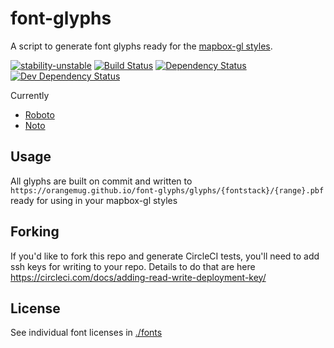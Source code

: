 # font-glyphs
A script to generate font glyphs ready for the [mapbox-gl styles](https://www.mapbox.com/mapbox-gl-style-spec).

[![stability-unstable](https://img.shields.io/badge/stability-unstable-yellow.svg)][stability]
[![Build Status](https://circleci.com/gh/orangemug/font-glyphs.png?style=shield)][circleci]
[![Dependency Status](https://david-dm.org/orangemug/font-glyphs.svg)][dm-prod]
[![Dev Dependency Status](https://david-dm.org/orangemug/font-glyphs/dev-status.svg)][dm-dev]

[stability]:   https://github.com/orangemug/stability-badges#unstable
[circleci]:    https://circleci.com/gh/orangemug/font-glyphs
[dm-prod]:     https://david-dm.org/orangemug/font-glyphs
[dm-dev]:      https://david-dm.org/orangemug/font-glyphs#info=devDependencies

Currently

 - [Roboto](https://github.com/google/roboto)
 - [Noto](https://github.com/googlei18n/noto-fonts)


## Usage
All glyphs are built on commit and written to `https://orangemug.github.io/font-glyphs/glyphs/{fontstack}/{range}.pbf` ready for using in your mapbox-gl styles


## Forking
If you'd like to fork this repo and generate CircleCI tests, you'll need to add ssh keys for writing to your repo. Details to do that are here <https://circleci.com/docs/adding-read-write-deployment-key/>


## License
See individual font licenses in [./fonts](/fonts)
